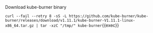 Download kube-burner binary

`curl --fail --retry 8 -sS -L https://github.com/kube-burner/kube-burner/releases/download/v1.11.1/kube-burner-V1.11.1-linux-x86_64.tar.gz | tar -xzC "/tmp/" kube-burner`{{exec}}